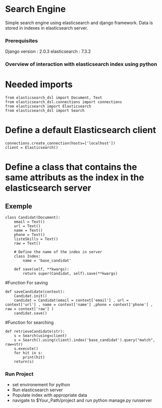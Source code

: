 # Search Engine

Simple search engine using elasticsearch and django framework.
Data is stored in indexes in elasticsearch server.


### Prerequisites

Django version : 2.0.3
elasticsearch : 7.3.2


### Overview of interaction with elasticsearch index using python


# Needed imports 
```
from elasticsearch_dsl import Document, Text
from elasticsearch_dsl.connections import connections
from elasticsearch import Elasticsearch
from elasticsearch_dsl import Search
```

# Define a default Elasticsearch client
```
connections.create_connection(hosts=['localhost'])
client = Elasticsearch()
```

# Define a class that contains the same attributs as the index in the elasticsearch server
## Exemple ##
```
class Candidat(Document):
    email = Text()
    url = Text()
    name = Text()
    phone = Text()
    listeSkills = Text()
    raw = Text()

    # Define the name of the index in server
    class Index:
        name = 'base_candidat'

    def save(self, **kwargs):
        return super(Candidat, self).save(**kwargs)

```
#Function For saving 
```
def saveCandidate(context):
    Candidat.init()
    candidat = Candidat(email = context['email'] , url = context['url'] , name = context['name'] ,phone = context['phone'] , raw = context['raw'] )
    candidat.save()
```
#Function for searching
```
def retrieveCandidate(str):
    s = Search(using=client)
    s = Search().using(client).index('base_candidat').query("match", raw=str)
    s.execute()
    for hit in s:
        print(hit)
    return(s)

```

### Run Project

* set environement for python
* Run elasticsearch server 
* Populate index with appropriate data
* navigate to $Your_Path/project and run python manage.py runserver

